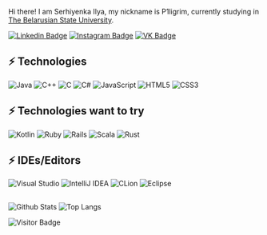 Hi there!
I am Serhiyenka Ilya, my nickname is P1ligrim, currently studying in [The Belarusian State University](https://bsu.by/).

[![Linkedin Badge](https://img.shields.io/badge/-ilyaserhiyenka-blue?style=flat-square&logo=Linkedin&logoColor=white&link=https://www.linkedin.com/in/ilyaserhiyenka/)](https://www.linkedin.com/in/ilyaserhiyenka/)
[![Instagram Badge](https://img.shields.io/badge/-ilyshaaaa.s-purple?style=flat-square&logo=instagram&logoColor=white&link=https://instagram.com/ilyshaaaa.s/)](https://www.instagram.com/ilyshaaaa.s/)
[![VK Badge](https://img.shields.io/badge/-alreadydeaddd-darkred?style=flat-square&logo=VK&logoColor=white&link=https://https://vk.com/alreadydeaddd)](https://vk.com/alreadydeaddd)

## ⚡ Technologies

![Java](https://img.shields.io/badge/java-%23ED8B00.svg?style=for-the-badge&logo=java&logoColor=white)
![C++](https://img.shields.io/badge/c++-%2300599C.svg?style=for-the-badge&logo=c%2B%2B&logoColor=white)
![C](https://img.shields.io/badge/c-%2300599C.svg?style=for-the-badge&logo=c&logoColor=white)
![C#](https://img.shields.io/badge/c%23-%23239120.svg?style=for-the-badge&logo=c-sharp&logoColor=white)
![JavaScript](https://img.shields.io/badge/javascript-%23323330.svg?style=for-the-badge&logo=javascript&logoColor=%23F7DF1E)
![HTML5](https://img.shields.io/badge/html5-%23E34F26.svg?style=for-the-badge&logo=html5&logoColor=white)
![CSS3](https://img.shields.io/badge/css3-%231572B6.svg?style=for-the-badge&logo=css3&logoColor=white)

## ⚡ Technologies want to try

![Kotlin](https://img.shields.io/badge/kotlin-%230095D5.svg?style=for-the-badge&logo=kotlin&logoColor=white)
![Ruby](https://img.shields.io/badge/ruby-%23CC342D.svg?style=for-the-badge&logo=ruby&logoColor=white)
![Rails](https://img.shields.io/badge/rails-%23CC0000.svg?style=for-the-badge&logo=ruby-on-rails&logoColor=white)
![Scala](https://img.shields.io/badge/scala-%23DC322F.svg?style=for-the-badge&logo=scala&logoColor=white)
![Rust](https://img.shields.io/badge/rust-%23000000.svg?style=for-the-badge&logo=rust&logoColor=white)

## ⚡ IDEs/Editors

![Visual Studio](https://img.shields.io/badge/Visual%20Studio-5C2D91.svg?style=for-the-badge&logo=visual-studio&logoColor=white)
![IntelliJ IDEA](https://img.shields.io/badge/IntelliJIDEA-000000.svg?style=for-the-badge&logo=intellij-idea&logoColor=white)
![CLion](https://img.shields.io/badge/CLion-black?style=for-the-badge&logo=clion&logoColor=white)
![Eclipse](https://img.shields.io/badge/Eclipse-FE7A16.svg?style=for-the-badge&logo=Eclipse&logoColor=white)

##
![Github Stats](https://github-readme-stats.vercel.app/api?username=p1l1gr1m&count_private=true&show_icons=true&include_all_commits=true)
![Top Langs](https://github-readme-stats.vercel.app/api/top-langs/?username=p1l1gr1m&hide=TeX&layout=compact)

![Visitor Badge](https://visitor-badge.laobi.icu/badge?page_id=p1l1gr1m.p1l1gr1m)

